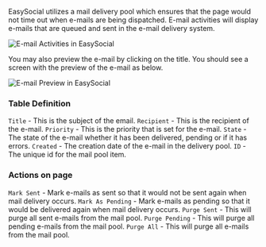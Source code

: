EasySocial utilizes a mail delivery pool which ensures that the page would not time out when e-mails are being dispatched. E-mail activities will display e-mails that are queued and sent in the e-mail delivery system.

![E-mail Activities in EasySocial](/images/administrators/13_email_activities/email_activity_1.png)

You may also preview the e-mail by clicking on the title. You should see a screen with the preview of the e-mail as below.

![E-mail Preview in EasySocial](/images/administrators/13_email_activities/email_activity_2.png)

### Table Definition
`Title` - This is the subject of the email.
`Recipient` - This is the recipient of the e-mail.
`Priority` - This is the priority that is set for the e-mail.
`State` - The state of the e-mail whether it has been delivered, pending or if it has errors.
`Created` - The creation date of the e-mail in the delivery pool.
`ID` - The unique id for the mail pool item.

### Actions on page
`Mark Sent` - Mark e-mails as sent so that it would not be sent again when mail delivery occurs.
`Mark As Pending` - Mark e-mails as pending so that it would be delivered again when mail delivery occurs.
`Purge Sent` - This will purge all sent e-mails from the mail pool.
`Purge Pending` - This will purge all pending e-mails from the mail pool.
`Purge All` - This will purge all e-mails from the mail pool.